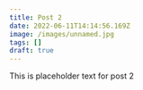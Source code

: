 ```yaml
---
title: Post 2
date: 2022-06-11T14:14:56.169Z
image: /images/unnamed.jpg
tags: []
draft: true
---
```

This is placeholder text for post 2